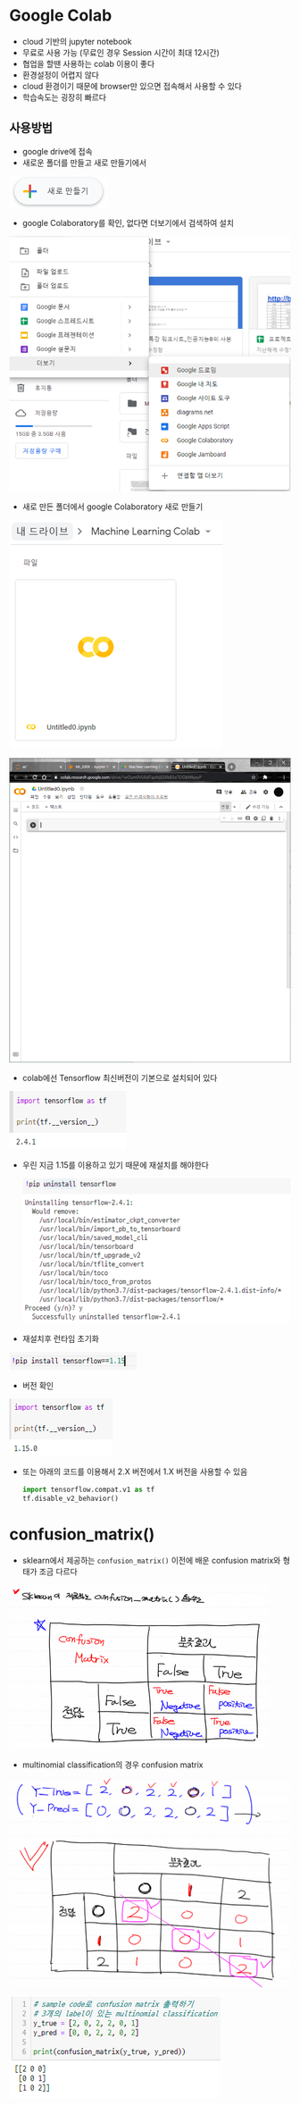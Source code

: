 # Google Colab

- cloud 기반의 jupyter notebook
- 무료로 사용 가능 (무료인 경우 Session 시간이 최대 12시간)
- 협업을 할땐 사용하는 colab 이용이 좋다
- 환경설정이 어렵지 않다
- cloud 환경이기 때문에 browser만 있으면 접속해서 사용할 수 있다
- 학습속도는 굉장히 빠르다



## 사용방법

- google drive에 접속
- 새로운 폴더를 만들고 새로 만들기에서 

![image-20210310100716253](md-images/image-20210310100716253.png)

- google Colaboratory를 확인, 없다면 더보기에서 검색하여 설치

![image-20210310100911362](md-images/image-20210310100911362.png)

- 새로 만든 폴더에서 google Colaboratory 새로 만들기

![image-20210310101034540](md-images/image-20210310101034540.png)

![image-20210310101046708](md-images/image-20210310101046708.png)



- colab에선 Tensorflow 최신버전이 기본으로 설치되어 있다

![image-20210310101339941](md-images/image-20210310101339941.png)

- 우린 지금 1.15를 이용하고 있기 때문에 재설치를 해야한다

  ![image-20210310101907167](md-images/image-20210310101907167.png)

- 재설치후 런타임 초기화

![image-20210310102247915](md-images/image-20210310102247915.png)

- 버전 확인

![image-20210310102509251](md-images/image-20210310102509251.png)

- 또는 아래의 코드를 이용해서 2.X 버전에서 1.X 버전을 사용할 수 있음

  ```python
  import tensorflow.compat.v1 as tf
  tf.disable_v2_behavior()
  ```

  

# confusion_matrix()

- sklearn에서 제공하는 `confusion_matrix()` 이전에 배운 confusion matrix와 형태가 조금 다르다

![image-20210310151528913](md-images/image-20210310151528913.png)

- multinomial classification의 경우 confusion matrix

![image-20210310152722780](md-images/image-20210310152722780.png)

![image-20210310153139692](md-images/image-20210310153139692.png)